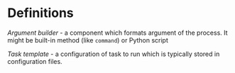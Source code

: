 # Definitions

_Argument builder_ - a component which formats argument of the process.
It might be built-in method (like `command`) or Python script

_Task template_ - a configuration of task to run which is typically stored in configuration files.
